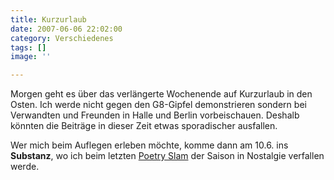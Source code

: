```yaml
---
title: Kurzurlaub
date: 2007-06-06 22:02:00
category: Verschiedenes
tags: []
image: ''

---
```


Morgen geht es über das verlängerte Wochenende auf Kurzurlaub in den Osten. Ich werde nicht gegen den G8-Gipfel demonstrieren sondern bei Verwandten und Freunden in Halle und Berlin vorbeischauen. Deshalb könnten die Beiträge in dieser Zeit etwas sporadischer ausfallen.  

  

Wer mich beim Auflegen erleben möchte, komme dann am 10.6. ins **Substanz**, wo ich beim letzten [Poetry Slam](http://www.planetslam.de) der Saison in Nostalgie verfallen werde.
